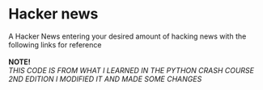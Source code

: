# Hacker news 
A Hacker News entering your desired amount of hacking news with the following links for reference
<br>
<br> 
**NOTE!** <br>
  *THIS CODE IS FROM WHAT I LEARNED IN THE PYTHON CRASH COURSE 2ND EDITION I MODIFIED IT AND MADE SOME CHANGES*
